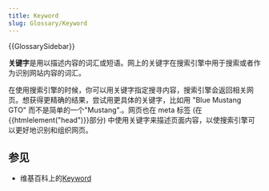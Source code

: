```yaml
---
title: Keyword
slug: Glossary/Keyword
---
```


{{GlossarySidebar}}

**关键字**是用以描述内容的词汇或短语。网上的关键字在搜索引擎中用于搜索或者作为识别网站内容的词汇。

在使用搜索引擎的时候，你可以用关键字指定搜寻内容，搜索引擎会返回相关网页。想获得更精确的结果，尝试用更具体的关键字，比如用 "Blue Mustang GTO" 而不是简单的一个"Mustang".。网页也在 meta 标签 (在{{htmlelement("head")}}部分) 中使用关键字来描述页面内容，以使搜索引擎可以更好地识别和组织网页。

## 参见

- 维基百科上的[Keyword](https://zh.wikipedia.org/wiki/Keyword_research)
